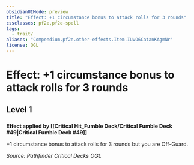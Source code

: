 ```yaml
---
obsidianUIMode: preview
title: "Effect: +1 circumstance bonus to attack rolls for 3 rounds"
cssclasses: pf2e,pf2e-spell
tags:
  - trait/
aliases: "Compendium.pf2e.other-effects.Item.IUvO6CatanKAgmNr"
license: OGL
---
```

# Effect: +1 circumstance bonus to attack rolls for 3 rounds
## Level 1
### 






**Effect applied by [[Critical Hit_Fumble Deck/Critical Fumble Deck #49|Critical Fumble Deck #49]]**

+1 circumstance bonus to attack rolls for 3 rounds but you are Off-Guard.

*Source: Pathfinder Critical Decks*
*OGL*